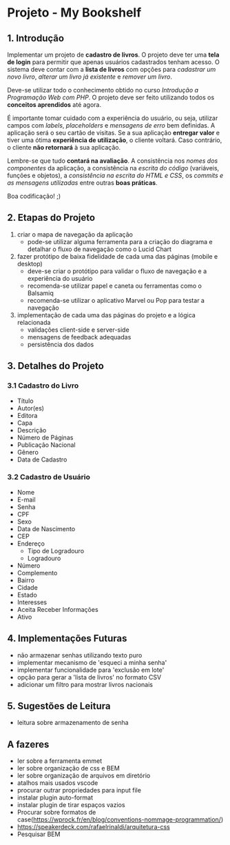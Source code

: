 # Projeto - My Bookshelf

## 1. Introdução

Implementar um projeto de **cadastro de livros**. O projeto deve ter uma **tela de login** para permitir que apenas usuários cadastrados tenham acesso. O sistema deve contar com a **lista de livros** com opções para *cadastrar um novo livro*, *alterar um livro já existente* e *remover um livro*.

Deve-se utilizar todo o conhecimento obtido no curso *Introdução a Programação Web com PHP*. O projeto deve ser feito utilizando todos os **conceitos aprendidos** até agora.

É importante tomar cuidado com a experiência do usuário, ou seja, utilizar campos com *labels*, *placeholders* e *mensagens de erro* bem definidas. A aplicação será o seu cartão de visitas. Se a sua aplicação **entregar valor** e tiver uma ótima **experiência de utilização**, o cliente voltará. Caso contrário, o cliente **não retornará** à sua aplicação.

Lembre-se que tudo **contará na avaliação**. A consistência nos *nomes dos componentes* da aplicação, a consistência na *escrita do código* (variáveis, funções e objetos), a *consistência na escrita do HTML e CSS*, os *commits e as mensagens utilizadas* entre outras **boas práticas**.

Boa codificação! ;)

## 2. Etapas do Projeto

1. criar o mapa de navegação da aplicação
   * pode-se utilizar alguma ferramenta para a criação do diagrama e detalhar o fluxo de navegação como o Lucid Chart
2. fazer protótipo de baixa fidelidade de cada uma das páginas (mobile e desktop)
    * deve-se criar o protótipo para validar o fluxo de navegação e a experiência do usuário
    * recomenda-se utilizar papel e caneta ou ferramentas como o Balsamiq
    * recomenda-se utilizar o aplicativo Marvel ou Pop para testar a navegação
3. implementação de cada uma das páginas do projeto e a lógica relacionada
   - validações client-side e server-side
   - mensagens de feedback adequadas
   - persistência dos dados

## 3. Detalhes do Projeto

### 3.1 Cadastro do Livro

* Título
* Autor(es)
* Editora
* Capa
* Descrição
* Número de Páginas
* Publicação Nacional
* Gênero
* Data de Cadastro

### 3.2 Cadastro de Usuário

* Nome
* E-mail
* Senha
* CPF
* Sexo
* Data de Nascimento
* CEP
* Endereço
  * Tipo de Logradouro
  * Logradouro
* Número
* Complemento
* Bairro
* Cidade
* Estado
* Interesses
* Aceita Receber Informações
* Ativo

## 4. Implementações Futuras

* não armazenar senhas utilizando texto puro
* implementar mecanismo de 'esqueci a minha senha'
* implementar funcionalidade para 'exclusão em lote'
* opção para gerar a 'lista de livros' no formato CSV
* adicionar um filtro para mostrar livros nacionais

## 5. Sugestões de Leitura

* leitura sobre armazenamento de senha

## A fazeres
* ler sobre a ferramenta emmet
* ler sobre organização de css e BEM
* ler sobre organização de arquivos em diretório
* atalhos mais usados vscode
* procurar outrar propriedades para input file
* instalar plugin auto-format
* instalar plugin de tirar espaços vazios
* Procurar sobre formatos de case(https://wprock.fr/en/blog/conventions-nommage-programmation/)
* https://speakerdeck.com/rafaelrinaldi/arquitetura-css
* Pesquisar BEM